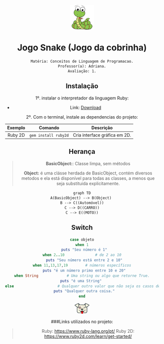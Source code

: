 <div align="center">
<img src="https://github.com/pedrowarlock/TrabAv1-Ruby/blob/master/imgs/SnakeLogo.png?raw=true" width="80px" height="80px"/>

# Jogo Snake (Jogo da cobrinha) 


``` 
Matéria: Conceitos de Linguagem de Programacao.
Professor(a): Adriana.
Avaliação: 1.
```

## Instalação 

1º. instalar o interpretador da linguagem Ruby:
- Link: [Download](https://www.ruby-lang.org/pt/downloads/)


2º. Com o terminal, instale as dependencias do projeto:

Exemplo     | Comando            | Descrição
:---------: | :------:           |:---------:
Ruby 2D     | `gem install ruby2d` | Cria interface gráfica em 2D.






## Herança

> **BasicObject:**: Classe limpa, sem métodos
>
>
> **Object:** é uma clásse herdada de BasicObject, contém diversos metodos e ela está disponível para todas as classes, a menos que seja substituida explicitamente.


```mermaid
graph TD
A(BasicObject) --> B(Object) 
B --> C((Automóvel))
C --> D((CARRO))
C --> E((MOTO))

```

## Switch
```ruby
case objeto
when 1
  puts "Seu número é 1"
when 2..10              # de 2 ao 10
  puts "Seu número está entre 2 e 10"
when 11,13,17,19        # números específicos
  puts "é um número primo entre 10 e 20"
when String             # Uma string ou algo que retorne True.
  puts "é uma String"   
else                    # Qualquer outro valor que não seja os casos de cima
  puts "Qualquer outra coisa."
end
```

<div align="center">
<img src="https://github.com/pedrowarlock/TrabAv1-Ruby/blob/master/imgs/eddie.png?raw=true"/>
</div>


###Links utilizados no projeto:

>Ruby: https://www.ruby-lang.org/pt/
>Ruby 2D: https://www.ruby2d.com/learn/get-started/
